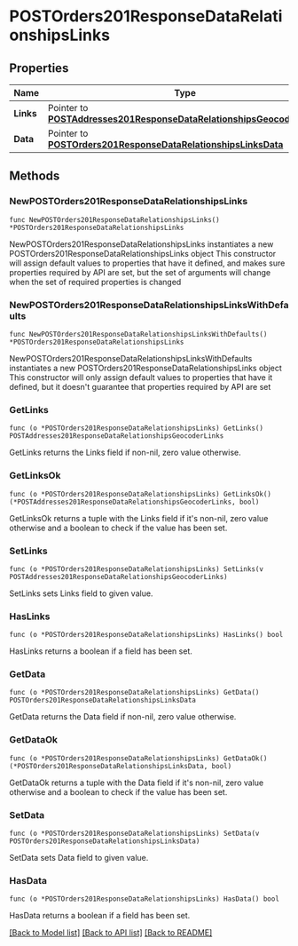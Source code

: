 # POSTOrders201ResponseDataRelationshipsLinks

## Properties

Name | Type | Description | Notes
------------ | ------------- | ------------- | -------------
**Links** | Pointer to [**POSTAddresses201ResponseDataRelationshipsGeocoderLinks**](POSTAddresses201ResponseDataRelationshipsGeocoderLinks.md) |  | [optional] 
**Data** | Pointer to [**POSTOrders201ResponseDataRelationshipsLinksData**](POSTOrders201ResponseDataRelationshipsLinksData.md) |  | [optional] 

## Methods

### NewPOSTOrders201ResponseDataRelationshipsLinks

`func NewPOSTOrders201ResponseDataRelationshipsLinks() *POSTOrders201ResponseDataRelationshipsLinks`

NewPOSTOrders201ResponseDataRelationshipsLinks instantiates a new POSTOrders201ResponseDataRelationshipsLinks object
This constructor will assign default values to properties that have it defined,
and makes sure properties required by API are set, but the set of arguments
will change when the set of required properties is changed

### NewPOSTOrders201ResponseDataRelationshipsLinksWithDefaults

`func NewPOSTOrders201ResponseDataRelationshipsLinksWithDefaults() *POSTOrders201ResponseDataRelationshipsLinks`

NewPOSTOrders201ResponseDataRelationshipsLinksWithDefaults instantiates a new POSTOrders201ResponseDataRelationshipsLinks object
This constructor will only assign default values to properties that have it defined,
but it doesn't guarantee that properties required by API are set

### GetLinks

`func (o *POSTOrders201ResponseDataRelationshipsLinks) GetLinks() POSTAddresses201ResponseDataRelationshipsGeocoderLinks`

GetLinks returns the Links field if non-nil, zero value otherwise.

### GetLinksOk

`func (o *POSTOrders201ResponseDataRelationshipsLinks) GetLinksOk() (*POSTAddresses201ResponseDataRelationshipsGeocoderLinks, bool)`

GetLinksOk returns a tuple with the Links field if it's non-nil, zero value otherwise
and a boolean to check if the value has been set.

### SetLinks

`func (o *POSTOrders201ResponseDataRelationshipsLinks) SetLinks(v POSTAddresses201ResponseDataRelationshipsGeocoderLinks)`

SetLinks sets Links field to given value.

### HasLinks

`func (o *POSTOrders201ResponseDataRelationshipsLinks) HasLinks() bool`

HasLinks returns a boolean if a field has been set.

### GetData

`func (o *POSTOrders201ResponseDataRelationshipsLinks) GetData() POSTOrders201ResponseDataRelationshipsLinksData`

GetData returns the Data field if non-nil, zero value otherwise.

### GetDataOk

`func (o *POSTOrders201ResponseDataRelationshipsLinks) GetDataOk() (*POSTOrders201ResponseDataRelationshipsLinksData, bool)`

GetDataOk returns a tuple with the Data field if it's non-nil, zero value otherwise
and a boolean to check if the value has been set.

### SetData

`func (o *POSTOrders201ResponseDataRelationshipsLinks) SetData(v POSTOrders201ResponseDataRelationshipsLinksData)`

SetData sets Data field to given value.

### HasData

`func (o *POSTOrders201ResponseDataRelationshipsLinks) HasData() bool`

HasData returns a boolean if a field has been set.


[[Back to Model list]](../README.md#documentation-for-models) [[Back to API list]](../README.md#documentation-for-api-endpoints) [[Back to README]](../README.md)


